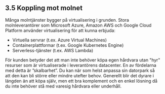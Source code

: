 ## 3.5 Koppling mot molnet

Många molntjänster bygger på virtualisering i grunden. Stora molnleverantörer som Microsoft Azure, Amazon AWS och Google Cloud Platform använder virtualisering för att kunna erbjuda:

- Virtuella servrar (t.ex. Azure Virtual Machines)
- Containerplattformar (t.ex. Google Kubernetes Engine)
- Serverless-tjänster (t.ex. AWS Lambda)

För kunden betyder det att man inte behöver köpa egen hårdvara utan "hyr" resurser som är virtualiserade i leverantörens datacenter. En av fördelarna med detta är ”skalbarhet”. Du kan när som helst anpassa sin datorpark så att den kan bli större eller mindre utefter behov. Generellt blir det dyrare i längden än att köpa själv, men ett bra komplement och en enkel lösning då du inte behöver stå med varesig hårdvara eller underhåll.
